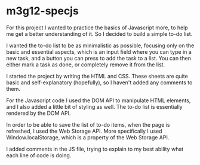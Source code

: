 # m3g12-specjs

For this project I wanted to practice the basics of Javascript more, to help me get a better understanding of it. So I decided to build a simple to-do list.

I wanted the to-do list to be as minimalistic as possible, focusing only on the basic and essential aspects, which is an input field where you can type in a new task, and a button you can press to add the task to a list. You can then either mark a task as done, or completely remove it from the list.

I started the project by writing the HTML and CSS. These sheets are quite basic and self-explanatory (hopefully), so I haven't added any comments to them.

For the Javascript code I used the DOM API to manipulate HTML elements, and I also added a little bit of styling as well. The to-do list is essentially rendered by the DOM API.

In order to be able to save the list of to-do items, when the page is refreshed, I used the Web Storage API. More specifically I used Window.localStorage, which is a property of the Web Storage API.

I added comments in the JS file, trying to explain to my best ability what each line of code is doing.